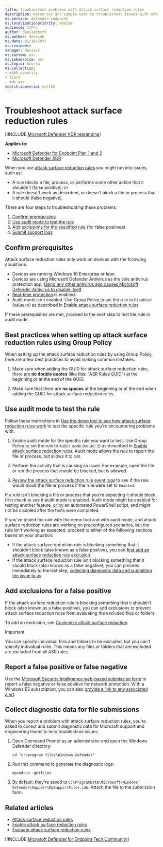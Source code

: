 ```yaml
---
title: Troubleshoot problems with attack surface reduction rules
description: Resources and sample code to troubleshoot issues with attack surface reduction rules in Microsoft Defender for Endpoint.
ms.service: defender-endpoint
ms.localizationpriority: medium
audience: ITPro
author: denisebmsft
ms.author: deniseb
ms.date: 01/10/2025
ms.reviewer:
manager: deniseb
ms.custom: asr
ms.subservice: asr
ms.topic: how-to
ms.collection: 
- m365-security
- tier3
- mde-asr
search.appverid: met150
---
```


# Troubleshoot attack surface reduction rules

[!INCLUDE [Microsoft Defender XDR rebranding](../includes/microsoft-defender.md)]


**Applies to:**

- [Microsoft Defender for Endpoint Plan 1 and 2](microsoft-defender-endpoint.md)
- [Microsoft Defender XDR](/defender-xdr)

When you use [attack surface reduction rules](attack-surface-reduction.md) you might run into issues, such as:

- A rule blocks a file, process, or performs some other action that it shouldn't (false positive); or
- A rule doesn't work as described, or doesn't block a file or process that it should (false negative).

There are four steps to troubleshooting these problems:

1. [Confirm prerequisites](#confirm-prerequisites)
2. [Use audit mode to test the rule](#use-audit-mode-to-test-the-rule)
3. [Add exclusions for the specified rule](#add-exclusions-for-a-false-positive) (for false positives)
4. [Submit support logs](#collect-diagnostic-data-for-file-submissions)

## Confirm prerequisites

Attack surface reduction rules only work on devices with the following conditions:

- Devices are running Windows 10 Enterprise or later.
- Devices are using Microsoft Defender Antivirus as the sole antivirus protection app. [Using any other antivirus app causes Microsoft Defender Antivirus to disable itself](/windows/security/threat-protection/microsoft-defender-antivirus/microsoft-defender-antivirus-compatibility).
- [Real-time protection](/windows/security/threat-protection/microsoft-defender-antivirus/configure-real-time-protection-microsoft-defender-antivirus) is enabled.
- Audit mode isn't enabled. Use Group Policy to set the rule to `Disabled` (value: `0`) as described in [Enable attack surface reduction rules](enable-attack-surface-reduction.md).

If these prerequisites are met, proceed to the next step to test the rule in audit mode.

## Best practices when setting up attack surface reduction rules using Group Policy

When setting up the attack surface reduction rules by using Group Policy, here are a few best practices to avoid making common mistakes:

1. Make sure when adding the GUID for attack surface reduction rules, there are **no double quotes** (like this: "ASR Rules GUID") at the beginning or at the end of the GUID.

2. Make sure that there are **no spaces** at the beginning or at the end when adding the GUID for attack surface reduction rules.

## Use audit mode to test the rule

Follow these instructions in [Use the demo tool to see how attack surface reduction rules work](attack-surface-reduction-rules-deployment-test.md) to test the specific rule you're encountering problems with.

1. Enable audit mode for the specific rule you want to test. Use Group Policy to set the rule to `Audit mode` (value: `2`) as described in [Enable attack surface reduction rules](enable-attack-surface-reduction.md). Audit mode allows the rule to report the file or process, but allows it to run.

2. Perform the activity that is causing an issue. For example, open the file or run the process that should be blocked, but is allowed.

3. [Review the attack surface reduction rule event logs](attack-surface-reduction.md) to see if the rule would block the file or process if the rule were set to `Enabled`.

If a rule isn't blocking a file or process that you're expecting it should block, first check to see if audit mode is enabled. Audit mode might be enabled for testing another feature, or by an automated PowerShell script, and might not be disabled after the tests were completed. 

If you've tested the rule with the demo tool and with audit mode, and attack surface reduction rules are working on preconfigured scenarios, but the rule isn't working as expected, proceed to either of the following sections based on your situation:

- If the attack surface reduction rule is blocking something that it shouldn't block (also known as a false positive), you can [first add an attack surface reduction rule exclusion](#add-exclusions-for-a-false-positive).
- If the attack surface reduction rule isn't blocking something that it should block (also known as a false negative), you can proceed immediately to the last step, [collecting diagnostic data and submitting the issue to us](#collect-diagnostic-data-for-file-submissions).

## Add exclusions for a false positive

If the attack surface reduction rule is blocking something that it shouldn't block (also known as a false positive), you can add exclusions to prevent attack surface reduction rules from evaluating the excluded files or folders.

To add an exclusion, see [Customize attack surface reduction](attack-surface-reduction-rules-deployment-implement.md#customize-attack-surface-reduction-rules).

> [!IMPORTANT]
> You can specify individual files and folders to be excluded, but you can't specify individual rules.
> This means any files or folders that are excluded are excluded from all ASR rules.

## Report a false positive or false negative

Use the [Microsoft Security Intelligence web-based submission form](https://www.microsoft.com/wdsi/support/report-exploit-guard) to report a false negative or false positive for network protection. With a Windows E5 subscription, you can also [provide a link to any associated alert](alerts-queue.md).

## Collect diagnostic data for file submissions

When you report a problem with attack surface reduction rules, you're asked to collect and submit diagnostic data for Microsoft support and engineering teams to help troubleshoot issues.

1. Open Command Prompt as an administrator and open the Windows Defender directory:

   ```console
   cd "c:\program files\Windows Defender"
   ```

2. Run this command to generate the diagnostic logs:

   ```console
   mpcmdrun -getfiles
   ```

3. By default, they're saved to `C:\ProgramData\Microsoft\Windows Defender\Support\MpSupportFiles.cab`. Attach the file to the submission form.

## Related articles

- [Attack surface reduction rules](attack-surface-reduction.md)
- [Enable attack surface reduction rules](enable-attack-surface-reduction.md)
- [Evaluate attack surface reduction rules](attack-surface-reduction-rules-deployment-test.md)

[!INCLUDE [Microsoft Defender for Endpoint Tech Community](../includes/defender-mde-techcommunity.md)]
